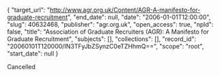 {
  "target_url": "http://www.agr.org.uk/Content/AGR-A-manifesto-for-graduate-recruitment", 
  "end_date": null, 
  "date": "2006-01-01T12:00:00", 
  "slug": 40632468, 
  "publisher": "agr.org.uk", 
  "open_access": true, 
  "npld": false, 
  "title": "Association of Graduate Recruiters (AGR): A Manifesto for Graduate Recruitment", 
  "subjects": [], 
  "collections": [], 
  "record_id": "20060101T120000/IN3TFyJbZSynzC0eTZHhmQ==", 
  "scope": "root", 
  "start_date": null
}

Cancelled